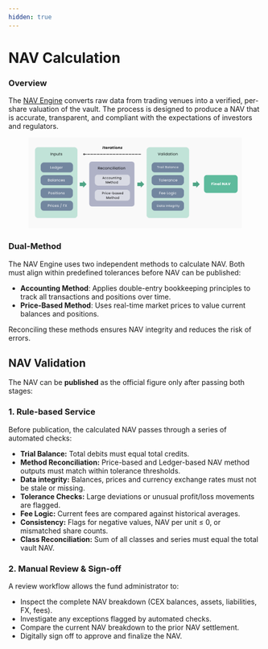 ```yaml
---
hidden: true
---
```


# NAV Calculation

### Overview

The [NAV Engine](../../product/aleph-vehicle/nav-engine.md) converts raw data from trading venues into a verified, per-share valuation of the vault. The process is designed to produce a NAV that is accurate, transparent, and compliant with the expectations of investors and regulators.

<figure><img src="../../.gitbook/assets/nav-calculation-flow.png" alt=""><figcaption></figcaption></figure>

### Dual-Method

The NAV Engine uses two independent methods to calculate NAV. Both must align within predefined tolerances before NAV can be published:

* **Accounting Method**: Applies double-entry bookkeeping principles to track all transactions and positions over time.
* **Price-Based Method**: Uses real-time market prices to value current balances and positions.

Reconciling these methods ensures NAV integrity and reduces the risk of errors.

## NAV Validation

The NAV can be **published** as the official figure only after passing both stages:

### 1. Rule-based Service

Before publication, the calculated NAV passes through a series of automated checks:

* **Trial Balance:** Total debits must equal total credits.
* **Method Reconciliation:** Price-based and Ledger-based NAV method outputs must match within tolerance thresholds.
* **Data integrity:** Balances, prices and currency exchange rates must not be stale or missing.
* **Tolerance Checks:** Large deviations or unusual profit/loss movements are flagged.
* **Fee Logic:** Current fees are compared against historical averages.
* **Consistency:** Flags for negative values, NAV per unit ≤ 0, or mismatched share counts.
* **Class Reconciliation:** Sum of all classes and series must equal the total vault NAV.

### 2. Manual Review & Sign-off

A review workflow allows the fund administrator to:

* Inspect the complete NAV breakdown (CEX balances, assets, liabilities, FX, fees).
* Investigate any exceptions flagged by automated checks.
* Compare the current NAV breakdown to the prior NAV settlement.
* Digitally sign off to approve and finalize the NAV.

